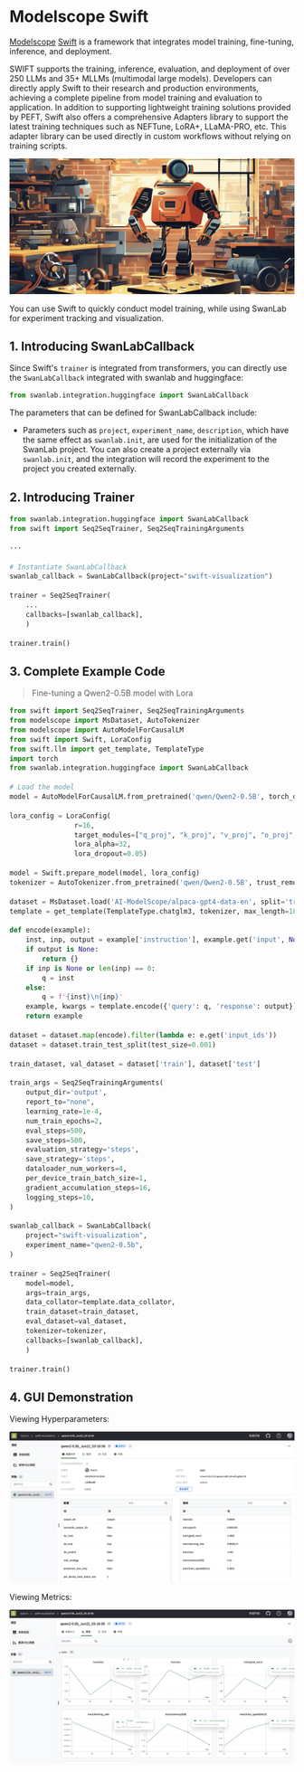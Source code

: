 # Modelscope Swift

[Modelscope](https://modelscope.cn/) [Swift](https://github.com/modelscope/swift) is a framework that integrates model training, fine-tuning, inference, and deployment.

SWIFT supports the training, inference, evaluation, and deployment of over 250 LLMs and 35+ MLLMs (multimodal large models). Developers can directly apply Swift to their research and production environments, achieving a complete pipeline from model training and evaluation to application. In addition to supporting lightweight training solutions provided by PEFT, Swift also offers a comprehensive Adapters library to support the latest training techniques such as NEFTune, LoRA+, LLaMA-PRO, etc. This adapter library can be used directly in custom workflows without relying on training scripts.

![alt text](/assets/ig-swift.png)

You can use Swift to quickly conduct model training, while using SwanLab for experiment tracking and visualization.

## 1. Introducing SwanLabCallback

Since Swift's `trainer` is integrated from transformers, you can directly use the `SwanLabCallback` integrated with swanlab and huggingface:

```python
from swanlab.integration.huggingface import SwanLabCallback
```

The parameters that can be defined for SwanLabCallback include:

- Parameters such as `project`, `experiment_name`, `description`, which have the same effect as `swanlab.init`, are used for the initialization of the SwanLab project.
You can also create a project externally via `swanlab.init`, and the integration will record the experiment to the project you created externally.

## 2. Introducing Trainer

```python
from swanlab.integration.huggingface import SwanLabCallback
from swift import Seq2SeqTrainer, Seq2SeqTrainingArguments

···

# Instantiate SwanLabCallback
swanlab_callback = SwanLabCallback(project="swift-visualization")

trainer = Seq2SeqTrainer(
    ...
    callbacks=[swanlab_callback],
    )

trainer.train()
```

## 3. Complete Example Code

> Fine-tuning a Qwen2-0.5B model with Lora

```python
from swift import Seq2SeqTrainer, Seq2SeqTrainingArguments
from modelscope import MsDataset, AutoTokenizer
from modelscope import AutoModelForCausalLM
from swift import Swift, LoraConfig
from swift.llm import get_template, TemplateType
import torch
from swanlab.integration.huggingface import SwanLabCallback

# Load the model
model = AutoModelForCausalLM.from_pretrained('qwen/Qwen2-0.5B', torch_dtype=torch.bfloat16, device_map='auto', trust_remote_code=True)

lora_config = LoraConfig(
                r=16,
                target_modules=["q_proj", "k_proj", "v_proj", "o_proj", "gate_proj", "up_proj", "down_proj"],
                lora_alpha=32,
                lora_dropout=0.05)

model = Swift.prepare_model(model, lora_config)
tokenizer = AutoTokenizer.from_pretrained('qwen/Qwen2-0.5B', trust_remote_code=True)

dataset = MsDataset.load('AI-ModelScope/alpaca-gpt4-data-en', split='train')
template = get_template(TemplateType.chatglm3, tokenizer, max_length=1024)

def encode(example):
    inst, inp, output = example['instruction'], example.get('input', None), example['output']
    if output is None:
        return {}
    if inp is None or len(inp) == 0:
        q = inst
    else:
        q = f'{inst}\n{inp}'
    example, kwargs = template.encode({'query': q, 'response': output})
    return example

dataset = dataset.map(encode).filter(lambda e: e.get('input_ids'))
dataset = dataset.train_test_split(test_size=0.001)

train_dataset, val_dataset = dataset['train'], dataset['test']

train_args = Seq2SeqTrainingArguments(
    output_dir='output',
    report_to="none",
    learning_rate=1e-4,
    num_train_epochs=2,
    eval_steps=500,
    save_steps=500,
    evaluation_strategy='steps',
    save_strategy='steps',
    dataloader_num_workers=4,
    per_device_train_batch_size=1,
    gradient_accumulation_steps=16,
    logging_steps=10,
)

swanlab_callback = SwanLabCallback(
    project="swift-visualization",
    experiment_name="qwen2-0.5b",
)

trainer = Seq2SeqTrainer(
    model=model,
    args=train_args,
    data_collator=template.data_collator,
    train_dataset=train_dataset,
    eval_dataset=val_dataset,
    tokenizer=tokenizer,
    callbacks=[swanlab_callback],
    )

trainer.train()
```

## 4. GUI Demonstration

Viewing Hyperparameters:

![alt text](/assets/ig-swift-2.png)

Viewing Metrics:

![alt text](/assets/ig-swift-3.png)
